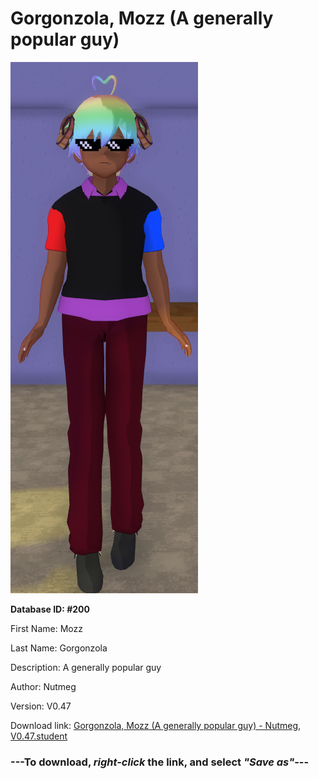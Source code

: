 # Gorgonzola, Mozz (A generally popular guy)

<img src="https://raw.githubusercontent.com/Arbiter1223/Daigaku-Gurashi-Custom-Students/master/Students/Files/Gorgonzola%2C%20Mozz%20(A%20generally%20popular%20guy).png" title="Gorgonzola, Mozz (A generally popular guy) - Nutmeg, V0.47">

**Database ID: #200**

First Name: Mozz

Last Name: Gorgonzola

Description: A generally popular guy

Author: Nutmeg

Version: V0.47

Download link: <a href="https://raw.githubusercontent.com/Arbiter1223/Daigaku-Gurashi-Custom-Students/master/Students/Files/Gorgonzola%2C%20Mozz%20(A%20generally%20popular%20guy)%20-%20Nutmeg%2C%20V0.47.student">Gorgonzola, Mozz (A generally popular guy) - Nutmeg, V0.47.student</a>

### ---**To download, _right-click_ the link, and select _"Save as"_**---
